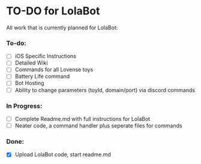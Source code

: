 # TO-DO for LolaBot

All work that is currently planned for LolaBot:

### To-do:

- [ ] iOS Specific Instructions
- [ ] Detailed Wiki
- [ ] Commands for all Lovense toys
- [ ] Battery Life command
- [ ] Bot Hosting
- [ ] Ability to change parameters (toyId, domain/port) via discord commands

### In Progress:

- [ ] Complete Readme.md with full instructions for LolaBot
- [ ] Neater code, a command handler plus seperate files for commands

### Done:

- [x] Upload LolaBot code, start readme.md 
